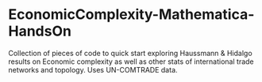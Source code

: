 # EconomicComplexity-Mathematica-HandsOn
Collection of pieces of code to quick start exploring Haussmann &amp; Hidalgo results on Economic complexity as well as other stats of international trade networks and topology. Uses UN-COMTRADE data.
